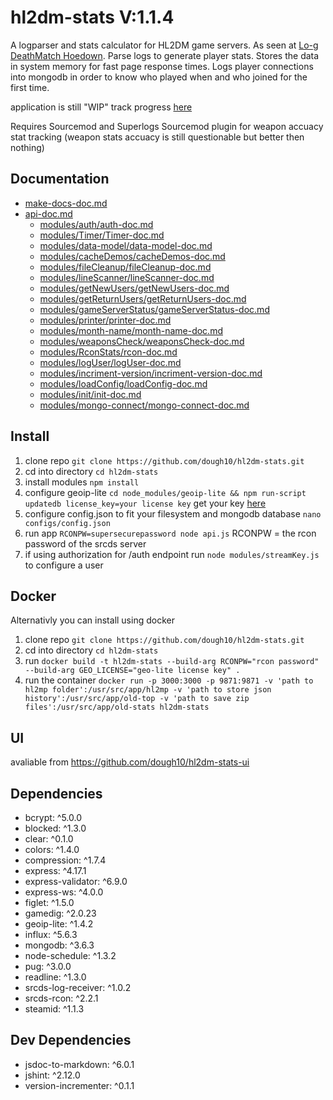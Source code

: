 # hl2dm-stats V:1.1.4

A logparser and stats calculator for HL2DM game servers. As seen at [Lo-g DeathMatch Hoedown](https://hl2dm.dough10.me). Parse logs to generate player stats. Stores the data in system memory for fast page response times. Logs player connections into mongodb in order to know who played when and who joined for the first time.

application is still "WIP" track progress [here](https://github.com/dough10/hl2dm-stats/projects/1)

Requires Sourcemod and Superlogs Sourcemod plugin for weapon accuacy stat tracking (weapon stats accuacy is still questionable but better then nothing)

## Documentation

- [make-docs-doc.md](make-docs-doc.md)
- [api-doc.md](api-doc.md)
  - [modules/auth/auth-doc.md](modules/auth/auth-doc.md)
  - [modules/Timer/Timer-doc.md](modules/Timer/Timer-doc.md)
  - [modules/data-model/data-model-doc.md](modules/data-model/data-model-doc.md)
  - [modules/cacheDemos/cacheDemos-doc.md](modules/cacheDemos/cacheDemos-doc.md)
  - [modules/fileCleanup/fileCleanup-doc.md](modules/fileCleanup/fileCleanup-doc.md)
  - [modules/lineScanner/lineScanner-doc.md](modules/lineScanner/lineScanner-doc.md)
  - [modules/getNewUsers/getNewUsers-doc.md](modules/getNewUsers/getNewUsers-doc.md)
  - [modules/getReturnUsers/getReturnUsers-doc.md](modules/getReturnUsers/getReturnUsers-doc.md)
  - [modules/gameServerStatus/gameServerStatus-doc.md](modules/gameServerStatus/gameServerStatus-doc.md)
  - [modules/printer/printer-doc.md](modules/printer/printer-doc.md)
  - [modules/month-name/month-name-doc.md](modules/month-name/month-name-doc.md)
  - [modules/weaponsCheck/weaponsCheck-doc.md](modules/weaponsCheck/weaponsCheck-doc.md)
  - [modules/RconStats/rcon-doc.md](modules/RconStats/rcon-doc.md)
  - [modules/logUser/logUser-doc.md](modules/logUser/logUser-doc.md)
  - [modules/incriment-version/incriment-version-doc.md](modules/incriment-version/incriment-version-doc.md)
  - [modules/loadConfig/loadConfig-doc.md](modules/loadConfig/loadConfig-doc.md)
  - [modules/init/init-doc.md](modules/init/init-doc.md)
  - [modules/mongo-connect/mongo-connect-doc.md](modules/mongo-connect/mongo-connect-doc.md)

## Install

1. clone repo `git clone https://github.com/dough10/hl2dm-stats.git`
2. cd into directory `cd hl2dm-stats`
3. install modules `npm install`
4. configure geoip-lite `cd node_modules/geoip-lite && npm run-script updatedb license_key=your license key` get your key [here](https://support.maxmind.com/account-faq/license-keys/how-do-i-generate-a-license-key/)
5. configure config.json to fit your filesystem and mongodb database `nano configs/config.json`
6. run app `RCONPW=supersecurepassword node api.js` RCONPW = the rcon password of the srcds server
7. if using authorization for /auth endpoint run `node modules/streamKey.js` to configure a user

## Docker

Alternativly you can install using docker 

1. clone repo `git clone https://github.com/dough10/hl2dm-stats.git`
2. cd into directory `cd hl2dm-stats`
3. run `docker build -t hl2dm-stats --build-arg RCONPW="rcon password" --build-arg GEO_LICENSE="geo-lite license key" .`
4. run the container `docker run -p 3000:3000 -p 9871:9871 -v 'path to hl2mp folder':/usr/src/app/hl2mp -v 'path to store json history':/usr/src/app/old-top -v 'path to save zip files':/usr/src/app/old-stats hl2dm-stats`

## UI

avaliable from <https://github.com/dough10/hl2dm-stats-ui>

## Dependencies

- bcrypt: ^5.0.0
- blocked: ^1.3.0
- clear: ^0.1.0
- colors: ^1.4.0
- compression: ^1.7.4
- express: ^4.17.1
- express-validator: ^6.9.0
- express-ws: ^4.0.0
- figlet: ^1.5.0
- gamedig: ^2.0.23
- geoip-lite: ^1.4.2
- influx: ^5.6.3
- mongodb: ^3.6.3
- node-schedule: ^1.3.2
- pug: ^3.0.0
- readline: ^1.3.0
- srcds-log-receiver: ^1.0.2
- srcds-rcon: ^2.2.1
- steamid: ^1.1.3

## Dev Dependencies

- jsdoc-to-markdown: ^6.0.1
- jshint: ^2.12.0
- version-incrementer: ^0.1.1
